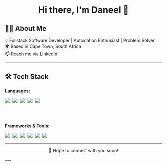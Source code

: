 <h1 align="center">Hi there, I'm Daneel 👋</h1>

<!--
<p align="center">
  <a href="#">Portfolio</a> •
  <a href="https://www.linkedin.com/in/daneelv/">LinkedIn</a> •
  <a href="https://github.com/Daneelv">GitHub</a>
</p>
-->


## 👨‍💻 About Me
💡 Fullstack Software Developer | Automation Enthusiast | Problem Solver  
🌍 Based in Cape Town, South Africa  
📫 Reach me via [LinkedIn](https://www.linkedin.com/in/daneelv/)  

---

## 🛠 Tech Stack


**Languages:**  

<img src="https://img.shields.io/badge/-JavaScript-F0DB4F?logo=javascript&logoColor=black&style=flat" />&nbsp;
<img src="https://img.shields.io/badge/-TypeScript-3178C6?logo=typescript&logoColor=white&style=flat" />&nbsp;
<img src="https://img.shields.io/badge/-C%23-239120?logo=c-sharp&logoColor=white&style=flat" />&nbsp;
<img src="https://img.shields.io/badge/-HTML5-E34F26?logo=html5&logoColor=white&style=flat" />&nbsp;
<img src="https://img.shields.io/badge/-CSS3-1572B6?logo=css3&logoColor=white&style=flat" />

<br><br>

**Frameworks & Tools:**

<img src="https://img.shields.io/badge/-Next.js-000000?logo=nextdotjs&logoColor=white&style=flat" />&nbsp;
<img src="https://img.shields.io/badge/-Prisma-2D3748?logo=prisma&logoColor=white&style=flat" />&nbsp;
<img src="https://img.shields.io/badge/-PostgreSQL-4169E1?logo=postgresql&logoColor=white&style=flat" />&nbsp;
<img src="https://img.shields.io/badge/-Sass-CC6699?logo=sass&logoColor=white&style=flat" />&nbsp;
<img src="https://img.shields.io/badge/-n8n-EA4C89?logo=n8n&logoColor=white&style=flat" />&nbsp;
<img src="https://img.shields.io/badge/-VS%20Code-007ACC?logo=visualstudiocode&logoColor=white&style=flat" />  

---

<!--
## 📌 Featured Projects
- 🌐 [Portfolio Website](#) – My personal portfolio built with Next.js.
-->

<p align="center">
💬 Hope to connect with you soon!
</p>
---
